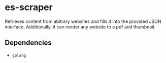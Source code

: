 # es-scraper
Retrieves content from abitrary websites and fills it into the provided JSON interface. Additionally, it can render any website to a pdf and thumbnail.

## Dependencies
- `golang`
